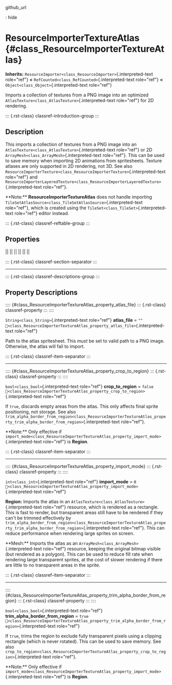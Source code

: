 github_url

:   hide

# ResourceImporterTextureAtlas {#class_ResourceImporterTextureAtlas}

**Inherits:**
`ResourceImporter<class_ResourceImporter>`{.interpreted-text role="ref"}
**\<** `RefCounted<class_RefCounted>`{.interpreted-text role="ref"}
**\<** `Object<class_Object>`{.interpreted-text role="ref"}

Imports a collection of textures from a PNG image into an optimized
`AtlasTexture<class_AtlasTexture>`{.interpreted-text role="ref"} for 2D
rendering.

::: {.rst-class}
classref-introduction-group
:::

## Description

This imports a collection of textures from a PNG image into an
`AtlasTexture<class_AtlasTexture>`{.interpreted-text role="ref"} or 2D
`ArrayMesh<class_ArrayMesh>`{.interpreted-text role="ref"}. This can be
used to save memory when importing 2D animations from spritesheets.
Texture atlases are only supported in 2D rendering, not 3D. See also
`ResourceImporterTexture<class_ResourceImporterTexture>`{.interpreted-text
role="ref"} and
`ResourceImporterLayeredTexture<class_ResourceImporterLayeredTexture>`{.interpreted-text
role="ref"}.

\*\*Note:\*\* **ResourceImporterTextureAtlas** does not handle importing
`TileSetAtlasSource<class_TileSetAtlasSource>`{.interpreted-text
role="ref"}, which is created using the
`TileSet<class_TileSet>`{.interpreted-text role="ref"} editor instead.

::: {.rst-class}
classref-reftable-group
:::

## Properties

||
||
||
||
||
||

::: {.rst-class}
classref-section-separator
:::

------------------------------------------------------------------------

::: {.rst-class}
classref-descriptions-group
:::

## Property Descriptions

:::: {#class_ResourceImporterTextureAtlas_property_atlas_file}
::: {.rst-class}
classref-property
:::
::::

`String<class_String>`{.interpreted-text role="ref"} **atlas_file** =
`""`
`🔗<class_ResourceImporterTextureAtlas_property_atlas_file>`{.interpreted-text
role="ref"}

Path to the atlas spritesheet. This *must* be set to valid path to a PNG
image. Otherwise, the atlas will fail to import.

::: {.rst-class}
classref-item-separator
:::

------------------------------------------------------------------------

:::: {#class_ResourceImporterTextureAtlas_property_crop_to_region}
::: {.rst-class}
classref-property
:::
::::

`bool<class_bool>`{.interpreted-text role="ref"} **crop_to_region** =
`false`
`🔗<class_ResourceImporterTextureAtlas_property_crop_to_region>`{.interpreted-text
role="ref"}

If `true`, discards empty areas from the atlas. This only affects final
sprite positioning, not storage. See also
`trim_alpha_border_from_region<class_ResourceImporterTextureAtlas_property_trim_alpha_border_from_region>`{.interpreted-text
role="ref"}.

\*\*Note:\*\* Only effective if
`import_mode<class_ResourceImporterTextureAtlas_property_import_mode>`{.interpreted-text
role="ref"} is **Region**.

::: {.rst-class}
classref-item-separator
:::

------------------------------------------------------------------------

:::: {#class_ResourceImporterTextureAtlas_property_import_mode}
::: {.rst-class}
classref-property
:::
::::

`int<class_int>`{.interpreted-text role="ref"} **import_mode** = `0`
`🔗<class_ResourceImporterTextureAtlas_property_import_mode>`{.interpreted-text
role="ref"}

**Region:** Imports the atlas in an
`AtlasTexture<class_AtlasTexture>`{.interpreted-text role="ref"}
resource, which is rendered as a rectangle. This is fast to render, but
transparent areas still have to be rendered if they can\'t be trimmed
effectively by
`trim_alpha_border_from_region<class_ResourceImporterTextureAtlas_property_trim_alpha_border_from_region>`{.interpreted-text
role="ref"}. This can reduce performance when rendering large sprites on
screen.

\*\*Mesh:\*\* Imports the atlas as an
`ArrayMesh<class_ArrayMesh>`{.interpreted-text role="ref"} resource,
keeping the original bitmap visible (but rendered as a polygon). This
can be used to reduce fill rate when rendering large transparent
sprites, at the cost of slower rendering if there are little to no
transparent areas in the sprite.

::: {.rst-class}
classref-item-separator
:::

------------------------------------------------------------------------

:::: {#class_ResourceImporterTextureAtlas_property_trim_alpha_border_from_region}
::: {.rst-class}
classref-property
:::
::::

`bool<class_bool>`{.interpreted-text role="ref"}
**trim_alpha_border_from_region** = `true`
`🔗<class_ResourceImporterTextureAtlas_property_trim_alpha_border_from_region>`{.interpreted-text
role="ref"}

If `true`, trims the region to exclude fully transparent pixels using a
clipping rectangle (which is never rotated). This can be used to save
memory. See also
`crop_to_region<class_ResourceImporterTextureAtlas_property_crop_to_region>`{.interpreted-text
role="ref"}.

\*\*Note:\*\* Only effective if
`import_mode<class_ResourceImporterTextureAtlas_property_import_mode>`{.interpreted-text
role="ref"} is **Region**.

